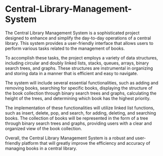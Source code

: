 # Central-Library-Management-System
The Central Library Management System is a sophisticated project designed to enhance and simplify the day-to-day operations of a central library. This system provides a user-friendly interface that allows users to perform various tasks related to the management of books.

To accomplish these tasks, the project employs a variety of data structures, including circular and doubly linked lists, stacks, queues, arrays, binary search trees, and graphs. These structures are instrumental in organizing and storing data in a manner that is efficient and easy to navigate.

The system will include several essential functionalities, such as adding and removing books, searching for specific books, displaying the structure of the book collection through binary search trees and graphs, calculating the height of the trees, and determining which book has the highest priority.

The implementation of these functionalities will utilize linked list functions, such as insert, delete, pop, and search, for adding, deleting, and searching books. The collection of books will be represented in the form of a tree through binary search trees and graphs, providing users with a clear and organized view of the book collection.

Overall, the Central Library Management System is a robust and user-friendly platform that will greatly improve the efficiency and accuracy of managing books in a central library.
